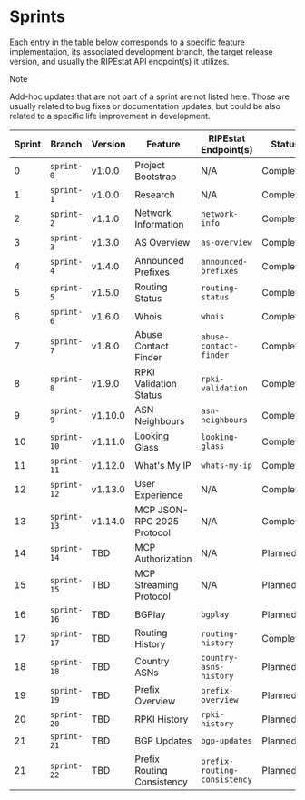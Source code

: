 # Sprints

Each entry in the table below corresponds to a specific feature implementation,
its associated development branch, the target release version, and usually the
RIPEstat API endpoint(s) it utilizes.

> [!NOTE]
> Add-hoc updates that are not part of a sprint are not listed here. Those are
> usually related to bug fixes or documentation updates, but could be also
> related to a specific life improvement in development.

| Sprint | Branch      | Version | Feature                    | RIPEstat Endpoint(s)         | Status    |
| ------ | ----------- | ------- | -------------------------- | ---------------------------- | --------- |
| 0      | `sprint-0`  | v1.0.0  | Project Bootstrap          | N/A                          | Completed |
| 1      | `sprint-1`  | v1.0.0  | Research                   | N/A                          | Completed |
| 2      | `sprint-2`  | v1.1.0  | Network Information        | `network-info`               | Completed |
| 3      | `sprint-3`  | v1.3.0  | AS Overview                | `as-overview`                | Completed |
| 4      | `sprint-4`  | v1.4.0  | Announced Prefixes         | `announced-prefixes`         | Completed |
| 5      | `sprint-5`  | v1.5.0  | Routing Status             | `routing-status`             | Completed |
| 6      | `sprint-6`  | v1.6.0  | Whois                      | `whois`                      | Completed |
| 7      | `sprint-7`  | v1.8.0  | Abuse Contact Finder       | `abuse-contact-finder`       | Completed |
| 8      | `sprint-8`  | v1.9.0  | RPKI Validation Status     | `rpki-validation`            | Completed |
| 9      | `sprint-9`  | v1.10.0 | ASN Neighbours             | `asn-neighbours`             | Completed |
| 10     | `sprint-10` | v1.11.0 | Looking Glass              | `looking-glass`              | Completed |
| 11     | `sprint-11` | v1.12.0 | What's My IP               | `whats-my-ip`                | Completed |
| 12     | `sprint-12` | v1.13.0 | User Experience            | N/A                          | Completed |
| 13     | `sprint-13` | v1.14.0 | MCP JSON-RPC 2025 Protocol | N/A                          | Completed |
| 14     | `sprint-14` | TBD     | MCP Authorization          | N/A                          | Planned   |
| 15     | `sprint-15` | TBD     | MCP Streaming Protocol     | N/A                          | Planned   |
| 16     | `sprint-16` | TBD     | BGPlay                     | `bgplay`                     | Planned   |
| 17     | `sprint-17` | TBD     | Routing History            | `routing-history`            | Completed |
| 18     | `sprint-18` | TBD     | Country ASNs               | `country-asns-history`       | Planned   |
| 19     | `sprint-19` | TBD     | Prefix Overview            | `prefix-overview`            | Planned   |
| 20     | `sprint-20` | TBD     | RPKI History               | `rpki-history`               | Planned   |
| 21     | `sprint-21` | TBD     | BGP Updates                | `bgp-updates`                | Planned   |
| 21     | `sprint-22` | TBD     | Prefix Routing Consistency | `prefix-routing-consistency` | Planned   |
